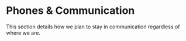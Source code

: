 

# Phones & Communication


This section details how we plan to stay in communication regardless of where we are.